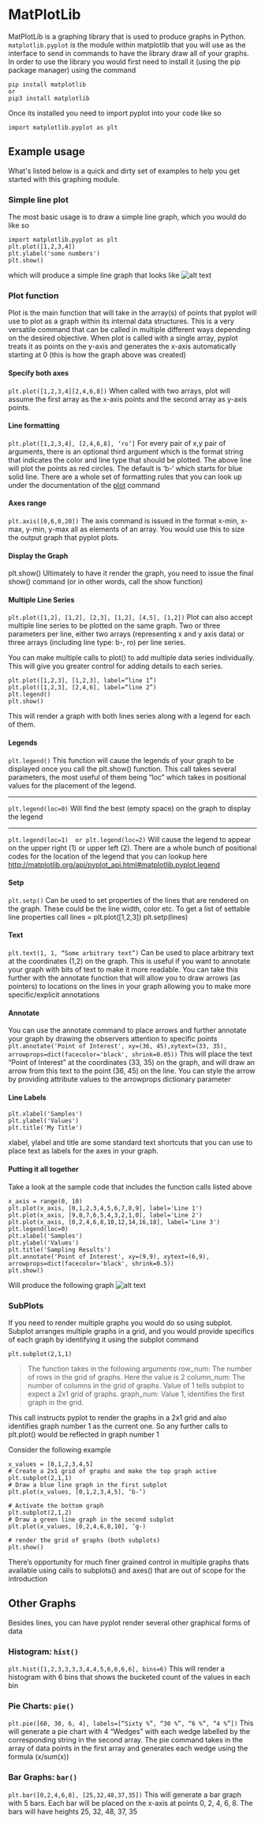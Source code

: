 
# MatPlotLib

MatPlotLib is a graphing library that is used to produce graphs in Python. `matplotlib.pyplot` is the module within matplotlib that you will use as the interface to send in commands to have the library draw all of your graphs. 
In order to use the library you would first need to install it (using the pip package manager) using the command
```
pip install matplotlib  
or
pip3 install matplotlib
```


Once its installed you need to import pyplot into your code like so

```
import matplotlib.pyplot as plt
```

## Example usage
What's listed below is a quick and dirty set of examples to help you get started with this graphing module.


### Simple line plot
The most basic usage is to draw a simple line graph, which you would do like so

```
import matplotlib.pyplot as plt
plt.plot([1,2,3,4])
plt.ylabel('some numbers')
plt.show()
```
which will produce a simple line graph that looks like ![alt text](http://matplotlib.org/pyplots/pyplot_simple.hires.png)

### Plot function
Plot is the main function that will take in the array(s) of points that pyplot will use to plot as a graph within its internal data structures. This is a very versatile command that can be called in multiple different ways depending on the desired objective.
When plot is called with a single array, pyplot treats it as points on the y-axis and generates the x-axis automatically starting at 0 (this is how the graph above was created)

#### Specify both axes
`plt.plot([1,2,3,4][2,4,6,8])`
When called with two arrays, plot will assume the first array as the x-axis points and the second array as y-axis points.

#### Line formatting
`plt.plot([1,2,3,4], [2,4,6,8], ‘ro’]`
For every pair of x,y pair of arguments, there is an optional third argument which is the format string that indicates the color and line type that should be plotted. The above line will plot the points as red circles. The default is ‘b-‘ which starts for blue solid line.
There are a whole set of formatting rules that you can look up under the documentation of the [plot](http://matplotlib.org/api/pyplot_api.html#matplotlib.pyplot.plot) command

#### Axes range
`plt.axis([0,6,0,20])`
The axis command is issued in the format x-min, x-max, y-min, y-max all as elements of an array. You would use this to size the output graph that pyplot plots.

#### Display the Graph
plt.show()
Ultimately to have it render the graph, you need to issue the final show() command (or in other words, call the show function)

#### Multiple Line Series
`plt.plot([1,2], [1,2], [2,3], [1,2], [4,5], [1,2])`
Plot can also accept multiple line series to be plotted on the same graph. Two or three parameters per line, either two arrays (representing x and y axis data) or three arrays (including line type: b-, ro) per line series.

You can make multiple calls to plot() to add multiple data series individually. This will give you greater control for adding details to each series.
```
plt.plot([1,2,3], [1,2,3], label=“line 1”)
plt.plot([1,2,3], [2,4,6], label=“line 2”)
plt.legend()
plt.show()
```
This will render a graph with both lines series along with a legend for each of them. 

#### Legends
`plt.legend()`
This function will cause the legends of your graph to be displayed once you call the plt.show() function. This call takes several parameters, the most useful of them being “loc” which takes in positional values for the placement of the legend.

---

`plt.legend(loc=0)`
Will find the best (empty space) on the graph to display the legend

---
`plt.legend(loc=1)  or plt.legend(loc=2)`
Will cause the legend to appear on the upper right (1) or upper left (2). There are a whole bunch of positional codes for the location of the legend that you can lookup here http://matplotlib.org/api/pyplot_api.html#matplotlib.pyplot.legend

#### Setp
`plt.setp()`
Can be used to set properties of the lines that are rendered on the graph. These could be the line width, color etc. To get a list of settable line properties call
lines = plt.plot([1,2,3])
plt.setp(lines)

#### Text
`plt.text(1, 1, “Some arbitrary text”)`
Can be used to place arbitrary text at the coordinates (1,2) on the graph. This is useful if you want to annotate your graph with bits of text to make it more readable. You can take this further with the annotate function that will allow you to draw arrows (as pointers) to locations on the lines in your graph allowing you to make more specific/explicit annotations

#### Annotate
You can use the annotate command to place arrows and further annotate your graph by drawing the observers attention to specific points
`plt.annotate('Point of Interest', xy=(36, 45),xytext=(33, 35), arrowprops=dict(facecolor='black', shrink=0.05))`
This will place the text “Point of Interest” at the coordinates (33, 35) on the graph, and will draw an arrow from this text to the point (36, 45) on the line. You can style the arrow by providing attribute values to the arrowprops dictionary parameter

#### Line Labels
```
plt.xlabel('Samples')
plt.ylabel('Values')
plt.title('My Title')
```
xlabel, ylabel and title are some standard text shortcuts that you can use to place text as labels for the axes in your graph.

#### Putting it all together
Take a look at the sample code that includes the function calls listed above

```
x_axis = range(0, 10)
plt.plot(x_axis, [0,1,2,3,4,5,6,7,8,9], label='Line 1')
plt.plot(x_axis, [9,8,7,6,5,4,3,2,1,0], label='Line 2')
plt.plot(x_axis, [0,2,4,6,8,10,12,14,16,18], label='Line 3')
plt.legend(loc=0)
plt.xlabel('Samples')
plt.ylabel('Values')
plt.title('Sampling Results')
plt.annotate('Point of Interest', xy=(9,9), xytext=(6,9), arrowprops=dict(facecolor='black', shrink=0.5))
plt.show()
```
Will produce the following graph
![alt text](https://github.com/ByteAcademyCo/parttimefinance/blob/nikhil/pyplot/all_together.png)

### SubPlots
If you need to render multiple graphs you would do so using subplot. Subplot arranges multiple graphs in a grid, and you would provide specifics of each graph by identifying it using the subplot command

```
plt.subplot(2,1,1)
```
> The function takes in the following arguments
row_num: The number of rows in the grid of graphs. Here the value is 2
column_num: The number of columns in the grid of graphs. Value of 1 tells subplot to expect a 2x1 grid of graphs.
graph_num: Value 1, identifies the first graph in the grid.

This call instructs pyplot to render the graphs in a 2x1 grid and also identifies graph number 1 as the current one. So any further calls to plt.plot() would be reflected in graph number 1

Consider the following example

```
x_values = [0,1,2,3,4,5]
# Create a 2x1 grid of graphs and make the top graph active
plt.subplot(2,1,1)
# Draw a blue line graph in the first subplot
plt.plot(x_values, [0,1,2,3,4,5], ‘b-‘)

# Activate the bottom graph
plt.subplot(2,1,2)
# Draw a green line graph in the second subplot
plt.plot(x_values, [0,2,4,6,8,10], ‘g-)

# render the grid of graphs (both subplots)
plt.show()
```
There’s opportunity for much finer grained control in multiple graphs thats available using calls to subplots() and axes() that are out of scope for the introduction


## Other Graphs
Besides lines, you can have pyplot render several other graphical forms of data

### Histogram: `hist()`
`plt.hist([1,2,3,3,3,3,4,4,5,6,6,6,6], bins=6)`
This will render a histogram with 6 bins that shows the bucketed count of the values in each bin

### Pie Charts: `pie()`
`plt.pie([60, 30, 6, 4], labels=[“Sixty %”, “30 %”, “6 %”, “4 %”])`
This will generate a pie chart with 4 “Wedges” with each wedge labelled by the corresponding string in the second array. The pie command takes in the array of data points in the first array and generates each wedge using the formula (x/sum(x))

### Bar Graphs: `bar()`
`plt.bar([0,2,4,6,8], [25,32,48,37,35])`
This will generate a bar graph with 5 bars. Each bar will be placed on the x-axis at points 0, 2, 4, 6, 8. The bars will have heights 25, 32, 48, 37, 35
